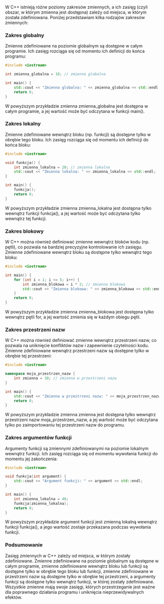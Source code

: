 W C++ istnieją różne poziomy zakresów zmiennych, a ich zasięg (czyli obszar, w którym zmienna jest dostępna) zależy od miejsca, w którym została zdefiniowana. Poniżej przedstawiam kilka rodzajów zakresów zmiennych:

### Zakres globalny

Zmienne zdefiniowane na poziomie globalnym są dostępne w całym programie. Ich zasięg rozciąga się od momentu ich definicji do końca programu:

```cpp
#include <iostream>

int zmienna_globalna = 10; // zmienna globalna

int main() {
    std::cout << "Zmienna globalna: " << zmienna_globalna << std::endl;
    return 0;
}
```

W powyższym przykładzie zmienna zmienna_globalna jest dostępna w całym programie, a jej wartość może być odczytana w funkcji main().

### Zakres lokalny

Zmienne zdefiniowane wewnątrz bloku (np. funkcji) są dostępne tylko w obrębie tego bloku. Ich zasięg rozciąga się od momentu ich definicji do końca bloku:

```cpp
#include <iostream>

void funkcja() {
    int zmienna_lokalna = 20; // zmienna lokalna
    std::cout << "Zmienna lokalna: " << zmienna_lokalna << std::endl;
}

int main() {
    funkcja();
    return 0;
}
```

W powyższym przykładzie zmienna zmienna_lokalna jest dostępna tylko wewnątrz funkcji funkcja(), a jej wartość może być odczytana tylko wewnątrz tej funkcji.

### Zakres blokowy

W C++ można również definiować zmienne wewnątrz bloków kodu (np. pętli), co pozwala na bardziej precyzyjne kontrolowanie ich zasięgu. Zmienne zdefiniowane wewnątrz bloku są dostępne tylko wewnątrz tego bloku:

```cpp
#include <iostream>

int main() {
    for (int i = 1; i <= 5; i++) {
        int zmienna_blokowa = i * 2; // zmienna blokowa
        std::cout << "Zmienna blokowa: " << zmienna_blokowa << std::endl;
    }
    return 0;
}
```

W powyższym przykładzie zmienna zmienna_blokowa jest dostępna tylko wewnątrz pętli for, a jej wartość zmienia się w każdym obiegu pętli.

### Zakres przestrzeni nazw

W C++ można również definiować zmienne wewnątrz przestrzeni nazw, co pozwala na uniknięcie konfliktów nazw i zapewnienie czytelności kodu. Zmienne zdefiniowane wewnątrz przestrzeni nazw są dostępne tylko w obrębie tej przestrzeni:

```cpp
#include <iostream>

namespace moja_przestrzen_nazw {
    int zmienna = 30; // zmienna w przestrzeni nazw
}

int main() {
    std::cout << "Zmienna w przestrzeni nazw: " << moja_przestrzen_nazw::zmienna << std::endl;
    return 0;
}
```

W powyższym przykładzie zmienna zmienna jest dostępna tylko wewnątrz przestrzeni nazw moja_przestrzen_nazw, a jej wartość może być odczytana tylko po zaimportowaniu tej przestrzeni nazw do programu.

### Zakres argumentów funkcji

Argumenty funkcji są zmiennymi zdefiniowanymi na poziomie lokalnym wewnątrz funkcji. Ich zasięg rozciąga się od momentu wywołania funkcji do momentu jej zakończenia:

```cpp
#include <iostream>

void funkcja(int argument) {
    std::cout << "Argument funkcji: " << argument << std::endl;
}

int main() {
    int zmienna_lokalna = 40;
    funkcja(zmienna_lokalna);
    return 0;
}
```

W powyższym przykładzie argument funkcji jest zmienną lokalną wewnątrz funkcji funkcja(), a jego wartość zostaje przekazana podczas wywołania funkcji.

### Podsumowanie

Zasięg zmiennych w C++ zależy od miejsca, w którym zostały zdefiniowane. Zmienne zdefiniowane na poziomie globalnym są dostępne w całym programie, zmienne zdefiniowane wewnątrz bloku lub funkcji są dostępne tylko w obrębie tego bloku lub funkcji, zmienne zdefiniowane w przestrzeni nazw są dostępne tylko w obrębie tej przestrzeni, a argumenty funkcji są dostępne tylko wewnątrz funkcji, w której zostały zdefiniowane. Wszystkie zmienne mają swoje zasięgi, których przestrzeganie jest ważne dla poprawnego działania programu i uniknięcia nieprzewidywalnych efektów.